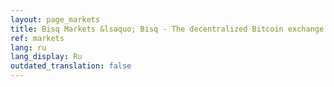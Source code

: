 ```yaml
---
layout: page_markets
title: Bisq Markets &lsaquo; Bisq - The decentralized Bitcoin exchange
ref: markets
lang: ru
lang_display: Ru
outdated_translation: false
---
```


